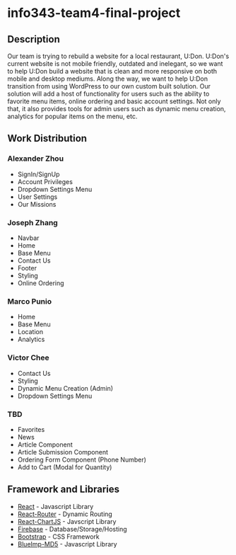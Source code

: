 # info343-team4-final-project
## Description
Our team is trying to rebuild a website for a local restaurant, U:Don. U:Don's current website is not mobile friendly, outdated and inelegant, so we want to help U:Don build a website that is clean and more responsive on both mobile and desktop mediums. Along the way, we want to help U:Don transition from using WordPress to our own custom built solution. Our solution will add a host of functionality for users such as the ability to favorite menu items, online ordering and basic account settings. Not only that, it also provides tools for admin users such as dynamic menu creation, analytics for popular items on the menu, etc.
## Work Distribution
### Alexander Zhou
* SignIn/SignUp
* Account Privileges
* Dropdown Settings Menu
* User Settings
* Our Missions
### Joseph Zhang
* Navbar
* Home
* Base Menu
* Contact Us
* Footer
* Styling
* Online Ordering
### Marco Punio
* Home
* Base Menu
* Location
* Analytics
### Victor Chee
* Contact Us
* Styling
* Dynamic Menu Creation (Admin)
* Dropdown Settings Menu
### TBD
* Favorites
* News
* Article Component
* Article Submission Component
* Ordering Form Component (Phone Number)
* Add to Cart (Modal for Quantity)
## Framework and Libraries
* [React](https://reactjs.org/) - Javascript Library
* [React-Router](https://reacttraining.com/react-router/web/guides/philosophy) - Dynamic Routing
* [React-ChartJS](https://github.com/jerairrest/react-chartjs-2) - Javscript Library
* [Firebase](https://firebase.google.com/docs/web/setup) - Database/Storage/Hosting
* [Bootstrap](https://getbootstrap.com/docs/4.0/getting-started/introduction/) - CSS Framework
* [BlueImp-MD5](https://github.com/blueimp/JavaScript-MD5) - Javascript Library